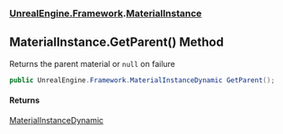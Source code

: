 ### [UnrealEngine.Framework](UnrealEngine_Framework.md 'UnrealEngine.Framework').[MaterialInstance](MaterialInstance.md 'UnrealEngine.Framework.MaterialInstance')
## MaterialInstance.GetParent() Method
Returns the parent material or `null` on failure  
```csharp
public UnrealEngine.Framework.MaterialInstanceDynamic GetParent();
```
#### Returns
[MaterialInstanceDynamic](MaterialInstanceDynamic.md 'UnrealEngine.Framework.MaterialInstanceDynamic')  
